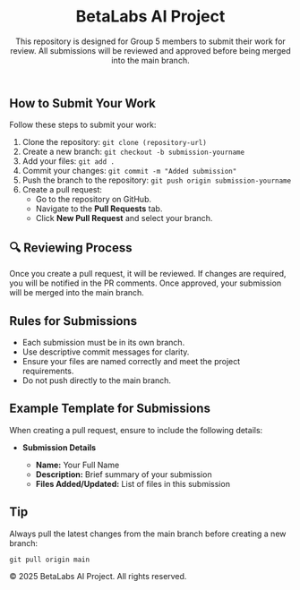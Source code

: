 <!DOCTYPE html>
<html lang="en">
<head>
    <meta charset="UTF-8">
    <meta name="viewport" content="width=device-width, initial-scale=1.0">
    <title>README - BetaLabs AI Project</title>
</head>
<body>
    <header>
        <h1>BetaLabs AI Project</h1>
        <p>This repository is designed for Group 5 members to submit their work for review. All submissions will be reviewed and approved before being merged into the main branch.</p>
    </header>
    <main>
        <section id="submission">
            <h2> How to Submit Your Work</h2>
            <p>Follow these steps to submit your work:</p>
            <ol>
                <li>Clone the repository: <code>git clone (repository-url)</code></li>
                <li>Create a new branch: <code>git checkout -b submission-yourname</code></li>
                <li>Add your files: <code>git add .</code></li>
                <li>Commit your changes: <code>git commit -m "Added submission"</code></li>
                <li>Push the branch to the repository: <code>git push origin submission-yourname</code></li>
                <li>Create a pull request:
                    <ul>
                        <li>Go to the repository on GitHub.</li>
                        <li>Navigate to the <strong>Pull Requests</strong> tab.</li>
                        <li>Click <strong>New Pull Request</strong> and select your branch.</li>
                    </ul>
                </li>
            </ol>
        </section>
        <section id="review">
            <h2>🔍 Reviewing Process</h2>
            <p>
                Once you create a pull request, it will be reviewed. If changes are required, you will be notified in the PR comments. 
                Once approved, your submission will be merged into the main branch.
            </p>
        </section>
        <section id="rules">
            <h2>Rules for Submissions</h2>
            <ul>
                <li>Each submission must be in its own branch.</li>
                <li>Use descriptive commit messages for clarity.</li>
                <li>Ensure your files are named correctly and meet the project requirements.</li>
                <li>Do not push directly to the main branch.</li>
            </ul>
        </section>
        <section id="template">
            <h2>Example Template for Submissions</h2>
            <p>When creating a pull request, ensure to include the following details:</p>
            <ul>
                <li><strong>Submission Details</strong></li>
                <ul>
                    <li><strong>Name:</strong> Your Full Name</li>
                    <li><strong>Description:</strong> Brief summary of your submission</li>
                    <li><strong>Files Added/Updated:</strong> List of files in this submission</li>
                </ul>
            </ul>
        </section>
        <section id="tip">
            <h2>Tip</h2>
            <p>
                Always pull the latest changes from the main branch before creating a new branch:
            </p>
            <code>git pull origin main</code>
        </section>
    </main>
    <footer>
        <p>&copy; 2025 BetaLabs AI Project. All rights reserved.</p>
    </footer>
</body>
</html>
